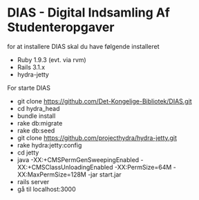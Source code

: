 # DIAS - Digital Indsamling Af Studenteropgaver

for at installere DIAS skal du have følgende installeret

* Ruby 1.9.3 (evt. via rvm)
* Rails 3.1.x
* hydra-jetty


For starte DIAS
* git clone https://github.com/Det-Kongelige-Bibliotek/DIAS.git
* cd hydra_head
* bundle install
* rake db:migrate
* rake db:seed
* git clone https://github.com/projecthydra/hydra-jetty.git
* rake hydra:jetty:config 
* cd jetty
* java -XX:+CMSPermGenSweepingEnabled -XX:+CMSClassUnloadingEnabled -XX:PermSize=64M -XX:MaxPermSize=128M -jar start.jar 
* rails server
* gå til localhost:3000
